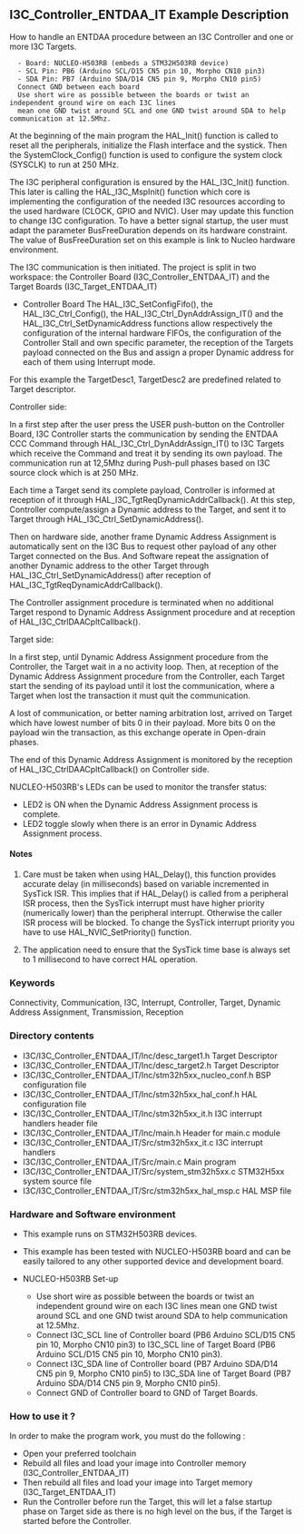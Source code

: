 ## <b>I3C_Controller_ENTDAA_IT Example Description</b>

How to handle an ENTDAA procedure between an I3C Controller and one or more I3C Targets.

      - Board: NUCLEO-H503RB (embeds a STM32H503RB device)
      - SCL Pin: PB6 (Arduino SCL/D15 CN5 pin 10, Morpho CN10 pin3)
      - SDA Pin: PB7 (Arduino SDA/D14 CN5 pin 9, Morpho CN10 pin5)
      Connect GND between each board
      Use short wire as possible between the boards or twist an independent ground wire on each I3C lines
      mean one GND twist around SCL and one GND twist around SDA to help communication at 12.5Mhz.

At the beginning of the main program the HAL_Init() function is called to reset
all the peripherals, initialize the Flash interface and the systick.
Then the SystemClock_Config() function is used to configure the system
clock (SYSCLK) to run at 250 MHz.

The I3C peripheral configuration is ensured by the HAL_I3C_Init() function.
This later is calling the HAL_I3C_MspInit() function which core is implementing
the configuration of the needed I3C resources according to the used hardware (CLOCK, GPIO and NVIC).
User may update this function to change I3C configuration.
To have a better signal startup, the user must adapt the parameter BusFreeDuration
depends on its hardware constraint. The value of BusFreeDuration set on this example
is link to Nucleo hardware environment.

The I3C communication is then initiated.
The project is split in two workspace:
the Controller Board (I3C_Controller_ENTDAA_IT) and the Target Boards (I3C_Target_ENTDAA_IT)

- Controller Board
  The HAL_I3C_SetConfigFifo(), the HAL_I3C_Ctrl_Config(), the HAL_I3C_Ctrl_DynAddrAssign_IT()
  and the HAL_I3C_Ctrl_SetDynamicAddress functions allow respectively
  the configuration of the internal hardware FIFOs,
  the configuration of the Controller Stall and own specific parameter,
  the reception of the Targets payload connected on the Bus
  and assign a proper Dynamic address for each of them using Interrupt mode.

For this example the TargetDesc1, TargetDesc2 are predefined related to Target descriptor.

Controller side:

In a first step after the user press the USER push-button on the Controller Board,
I3C Controller starts the communication by sending the ENTDAA CCC Command through HAL_I3C_Ctrl_DynAddrAssign_IT()
to I3C Targets which receive the Command and treat it by sending its own payload.
The communication run at 12,5Mhz during Push-pull phases based on I3C source clock which is at 250 MHz.

Each time a Target send its complete payload, Controller is informed at reception of it through HAL_I3C_TgtReqDynamicAddrCallback().
At this step, Controller compute/assign a Dynamic address to the Target, and sent it to Target through HAL_I3C_Ctrl_SetDynamicAddress().

Then on hardware side, another frame Dynamic Address Assignment is automatically sent on the I3C Bus
to request other payload of any other Target connected on the Bus.
And Software repeat the assignation of another Dynamic address to the other Target through HAL_I3C_Ctrl_SetDynamicAddress()
after reception of HAL_I3C_TgtReqDynamicAddrCallback().

The Controller assignment procedure is terminated when no additional Target respond
to Dynamic Address Assignment procedure and at reception of HAL_I3C_CtrlDAACpltCallback().

Target side:

In a first step, until Dynamic Address Assignment procedure from the Controller, the Target wait in a no activity loop.
Then, at reception of the Dynamic Address Assignment procedure from the Controller, each Target start the sending
of its payload until it lost the communication, where a Target when lost the transaction it must quit the communication.

A lost of communication, or better naming arbitration lost,
arrived on Target which have lowest number of bits 0 in their payload.
More bits 0 on the payload win the transaction, as this exchange operate in Open-drain phases.

The end of this Dynamic Address Assignment is monitored by the reception
of HAL_I3C_CtrlDAACpltCallback() on Controller side.

NUCLEO-H503RB's LEDs can be used to monitor the transfer status:

 - LED2 is ON when the Dynamic Address Assignment process is complete.
 - LED2 toggle slowly when there is an error in Dynamic Address Assignment process.

#### <b>Notes</b>

  1. Care must be taken when using HAL_Delay(), this function provides accurate delay (in milliseconds)
      based on variable incremented in SysTick ISR. This implies that if HAL_Delay() is called from
      a peripheral ISR process, then the SysTick interrupt must have higher priority (numerically lower)
      than the peripheral interrupt. Otherwise the caller ISR process will be blocked.
      To change the SysTick interrupt priority you have to use HAL_NVIC_SetPriority() function.

  2. The application need to ensure that the SysTick time base is always set to 1 millisecond
      to have correct HAL operation.

### <b>Keywords</b>

Connectivity, Communication, I3C, Interrupt, Controller, Target, Dynamic Address Assignment, Transmission, Reception

### <b>Directory contents</b>

  - I3C/I3C_Controller_ENTDAA_IT/Inc/desc_target1.h            Target Descriptor
  - I3C/I3C_Controller_ENTDAA_IT/Inc/desc_target2.h            Target Descriptor
  - I3C/I3C_Controller_ENTDAA_IT/Inc/stm32h5xx_nucleo_conf.h   BSP configuration file
  - I3C/I3C_Controller_ENTDAA_IT/Inc/stm32h5xx_hal_conf.h      HAL configuration file
  - I3C/I3C_Controller_ENTDAA_IT/Inc/stm32h5xx_it.h            I3C interrupt handlers header file
  - I3C/I3C_Controller_ENTDAA_IT/Inc/main.h                    Header for main.c module
  - I3C/I3C_Controller_ENTDAA_IT/Src/stm32h5xx_it.c            I3C interrupt handlers
  - I3C/I3C_Controller_ENTDAA_IT/Src/main.c                    Main program
  - I3C/I3C_Controller_ENTDAA_IT/Src/system_stm32h5xx.c        STM32H5xx system source file
  - I3C/I3C_Controller_ENTDAA_IT/Src/stm32h5xx_hal_msp.c       HAL MSP file

### <b>Hardware and Software environment</b>

  - This example runs on STM32H503RB devices.

  - This example has been tested with NUCLEO-H503RB board and can be
    easily tailored to any other supported device and development board.

  - NUCLEO-H503RB Set-up

    - Use short wire as possible between the boards or twist an independent ground wire on each I3C lines
      mean one GND twist around SCL and one GND twist around SDA to help communication at 12.5Mhz.
    - Connect I3C_SCL line of Controller board (PB6 Arduino SCL/D15 CN5 pin 10, Morpho CN10 pin3) to I3C_SCL line of Target Board (PB6 Arduino SCL/D15 CN5 pin 10, Morpho CN10 pin3).
    - Connect I3C_SDA line of Controller board (PB7 Arduino SDA/D14 CN5 pin 9, Morpho CN10 pin5) to I3C_SDA line of Target Board (PB7 Arduino SDA/D14 CN5 pin 9, Morpho CN10 pin5).
    - Connect GND of Controller board to GND of Target Boards.

### <b>How to use it ?</b>

In order to make the program work, you must do the following :

 - Open your preferred toolchain
 - Rebuild all files and load your image into Controller memory (I3C_Controller_ENTDAA_IT)
 - Then rebuild all files and load your image into Target memory (I3C_Target_ENTDAA_IT)
 - Run the Controller before run the Target, this will let a false startup phase on Target side
 as there is no high level on the bus, if the Target is started before the Controller.
